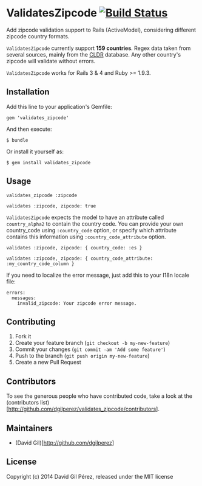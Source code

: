 # ValidatesZipcode [![Build Status](https://secure.travis-ci.org/dgilperez/validates_zipcode.png)](https://travis-ci.org/dgilperez/validates_zipcode)

Add zipcode validation support to Rails (ActiveModel), considering different zipcode country formats.

``ValidatesZipcode`` currently support **159 countries**. Regex data taken from several sources, mainly from the [CLDR](common/supplemental/postalCodeData.xml) database. Any other country's zipcode will validate without errors.

``ValidatesZipcode`` works for Rails 3 & 4 and Ruby >= 1.9.3.

## Installation

Add this line to your application's Gemfile:

    gem 'validates_zipcode'

And then execute:

    $ bundle

Or install it yourself as:

    $ gem install validates_zipcode

## Usage

    validates_zipcode :zipcode

    validates :zipcode, zipcode: true

``ValidatesZipcode`` expects the model to have an attribute called ``country_alpha2`` to contain the country code.
You can provide your own country_code using ``:country_code`` option, or specify which attribute contains this information
using ``:country_code_attribute`` option.

    validates :zipcode, zipcode: { country_code: :es }

    validates :zipcode, zipcode: { country_code_attribute: :my_country_code_column }

If you need to localize the error message, just add this to your I18n locale file:

    errors:
      messages:
        invalid_zipcode: Your zipcode error message.

## Contributing

1. Fork it
2. Create your feature branch (`git checkout -b my-new-feature`)
3. Commit your changes (`git commit -am 'Add some feature'`)
4. Push to the branch (`git push origin my-new-feature`)
5. Create a new Pull Request

## Contributors

To see the generous people who have contributed code, take a look at the (contributors list)[http://github.com/dgilperez/validates_zipcode/contributors].

## Maintainers

* (David Gil)[http://github.com/dgilperez]

## License

Copyright (c) 2014 David Gil Pérez, released under the MIT license
